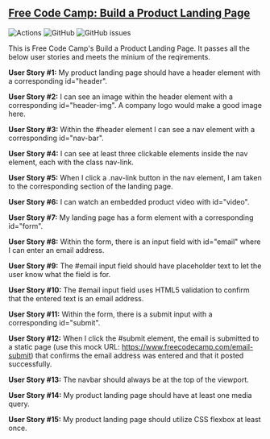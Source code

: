 [Free Code Camp: Build a Product Landing Page](https://www.freecodecamp.org/learn/responsive-web-design/responsive-web-design-projects/build-a-product-landing-page)
--------------------
![Actions](https://github.com/benweese/fcc-product-landing-page/workflows/Jekyll%20site%20CI/badge.svg) ![GitHub](https://img.shields.io/github/license/benweese/fcc-product-landing-page.svg) ![GitHub issues](https://img.shields.io/github/issues-raw/benweese/fcc-product-landing-page.svg)

This is Free Code Camp's Build a Product Landing Page. It passes all the below user stories and meets the minium of the reqirements.

**User Story #1:** My product landing page should have a header element with a corresponding id="header".

**User Story #2:** I can see an image within the header element with a corresponding id="header-img". A company logo would make a good image here.

**User Story #3:** Within the #header element I can see a nav element with a corresponding id="nav-bar".

**User Story #4:** I can see at least three clickable elements inside the nav element, each with the class nav-link.

**User Story #5:** When I click a .nav-link button in the nav element, I am taken to the corresponding section of the landing page.

**User Story #6:** I can watch an embedded product video with id="video".

**User Story #7:** My landing page has a form element with a corresponding id="form".

**User Story #8:** Within the form, there is an input field with id="email" where I can enter an email address.

**User Story #9:** The #email input field should have placeholder text to let the user know what the field is for.

**User Story #10:** The #email input field uses HTML5 validation to confirm that the entered text is an email address.

**User Story #11:** Within the form, there is a submit input with a corresponding id="submit".

**User Story #12:** When I click the #submit element, the email is submitted to a static page (use this mock URL: https://www.freecodecamp.com/email-submit) that confirms the email address was entered and that it posted successfully.

**User Story #13:** The navbar should always be at the top of the viewport.

**User Story #14:** My product landing page should have at least one media query.

**User Story #15:** My product landing page should utilize CSS flexbox at least once.
